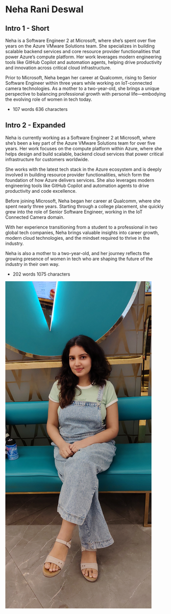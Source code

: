 # Neha Rani Deswal

## Intro 1 - Short

Neha is a Software Engineer 2 at Microsoft, where she’s spent over five years on the Azure VMware Solutions team. She specializes in building scalable backend services and core resource provider functionalities that power Azure’s compute platform. Her work leverages modern engineering tools like GitHub Copilot and automation agents, helping drive productivity and innovation across critical cloud infrastructure.

Prior to Microsoft, Neha began her career at Qualcomm, rising to Senior Software Engineer within three years while working on IoT-connected camera technologies. As a mother to a two-year-old, she brings a unique perspective to balancing professional growth with personal life—embodying the evolving role of women in tech today.

- 107 words 636 characters

## Intro 2 - Expanded

Neha is currently working as a Software Engineer 2 at Microsoft, where she’s been a key part of the Azure VMware Solutions team for over five years. Her work focuses on the compute platform within Azure, where she helps design and build scalable, backend cloud services that power critical infrastructure for customers worldwide.

She works with the latest tech stack in the Azure ecosystem and is deeply involved in building resource provider functionalities, which form the foundation of how Azure delivers services. She also leverages modern engineering tools like GitHub Copilot and automation agents to drive productivity and code excellence.

Before joining Microsoft, Neha began her career at Qualcomm, where she spent nearly three years. Starting through a college placement, she quickly grew into the role of Senior Software Engineer, working in the IoT Connected Camera domain.

With her experience transitioning from a student to a professional in two global tech companies, Neha brings valuable insights into career growth, modern cloud technologies, and the mindset required to thrive in the industry.

Neha is also a mother to a two-year-old, and her journey reflects the growing presence of women in tech who are shaping the future of the industry in their own way.

- 202 words 1075 characters

![Neha Rani Deswal](../media/neha-rani-deswal.jpg)
